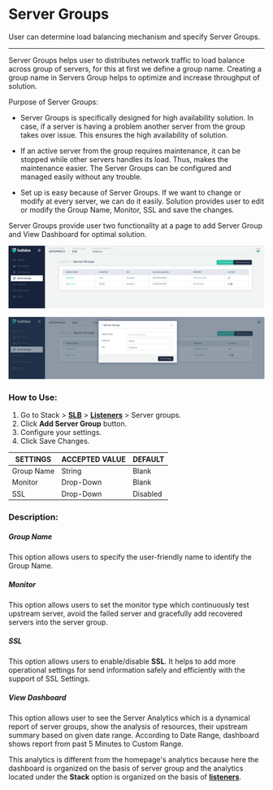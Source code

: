 # Server Groups

User can determine load balancing mechanism and specify Server Groups.

---

Server Groups helps user to distributes network traffic to load balance across group of servers, for this at first we define a group name. Creating a group name in Servers Group helps to optimize and increase throughput of solution.

Purpose of Server Groups:

- Server Groups is specifically designed for high availability solution. In case, if a server is having a problem another server from the group takes over issue. This ensures the high availability of solution.

- If an active server from the group requires maintenance, it can be stopped while other servers handles its load. Thus, makes the maintenance easier. The Server Groups can be configured and managed easily without any trouble.

- Set up is easy because of Server Groups. If we want to change or modify at every server, we can do it easily. Solution provides user to edit or modify the Group Name, Monitor, SSL and save the changes.

Server Groups provide user two functionality at a page to add Server Group and View Dashboard for optimal solution.

![Server group](/img/adc/v2/servergroup.png)

![Server group](/img/adc/v2/servergroup1.png)

### How to Use:

1. Go to Stack > [**SLB**](/adc/docs) > [**Listeners**](../../listeners/) > Server groups.
2. Click **Add Server Group** button.
4. Configure your settings. 
5. Click Save Changes.

| SETTINGS    | ACCEPTED VALUE | DEFAULT  |
|-------------|----------------|----------|
| Group Name  | String         | Blank    |
| Monitor     | Drop-Down      | Blank    |
| SSL         | Drop-Down      | Disabled |

### Description:

##### **Group Name**

This option allows users to specify the user-friendly name to identify the Group Name. 

##### **Monitor**

This option allows users to set the monitor type which continuously test upstream server, avoid the failed server and gracefully add recovered servers into the server group.

##### **SSL**

This option allows users to enable/disable **SSL**. It helps to add more operational settings for send information safely and efficiently with the support of SSL Settings. 

##### **View Dashboard**

This option allows user to see the Server Analytics which is a dynamical report of server groups, show the analysis of resources, their upstream summary based on given date range. According to Date Range, dashboard shows report from past 5 Minutes to Custom Range.

This analytics is different from the homepage's analytics because here the dashboard is organized on the basis of server group and the analytics located under the **Stack** option is organized on the basis of [**listeners**](../../listeners/).